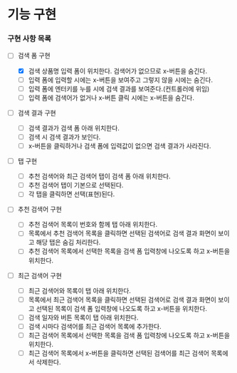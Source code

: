 # 기능 구현

### 구현 사항 목록

- [ ] 검색 폼 구현

  - [x] 검색 상품명 입력 폼이 위치한다. 검색어가 없으므로 x-버튼을 숨긴다.
  - [ ] 입력 폼에 입력할 시에는 x-버튼을 보여주고 그렇지 않을 시에는 숨긴다.
  - [ ] 입력 폼에 엔터키를 누를 시에 검색 결과를 보여준다.(컨트롤러에 위임)
  - [ ] 입력 폼에 검색어가 없거나 x-버튼 클릭 시에는 x-버튼을 숨긴다.

- [ ] 검색 결과 구현

  - [ ] 검색 결과가 검색 폼 아래 위치한다.
  - [ ] 검색 시 검색 결과가 보인다.
  - [ ] x-버튼을 클릭하거나 검색 폼에 입력값이 없으면 검색 결과가 사라진다.

- [ ] 탭 구현

  - [ ] 추천 검색어와 최근 검색어 탭이 검색 폼 아래 위치한다.
  - [ ] 추천 검색어 탭이 기본으로 선택된다.
  - [ ] 각 탭을 클릭하면 선택(표현)된다.

- [ ] 추천 검색어 구현

  - [ ] 추천 검색어 목록이 번호와 함께 탭 아래 위치한다.
  - [ ] 목록에서 추천 검색어 목록을 클릭하면 선택된 검색어로 검색 결과 화면이 보이고 해당 탭은 숨김 처리한다.
  - [ ] 추천 검색어 목록에서 선택한 목록을 검색 폼 입력창에 나오도록 하고 x-버튼을 위치한다.

- [ ] 최근 검색어 구현

  - [ ] 최근 검색어와 목록이 탭 아래 위치한다.
  - [ ] 목록에서 최근 검색어 목록을 클릭하면 선택된 검색어로 검색 결과 화면이 보이고 선택된 목록이 검색 폼 입력창에 나오도록 하고 x-버튼을 위치한다.
  - [ ] 검색 일자와 버튼 목록이 탭 아래 위치한다.
  - [ ] 검색 시마다 검색어를 최근 검색어 목록에 추가한다.
  - [ ] 최근 검색어 목록에서 선택한 목록을 검색 폼 입력창에 나오도록 하고 x-버튼을 위치한다.
  - [ ] 최근 검색어 목록에서 x-버튼을 클릭하면 선택된 검색어를 최근 검색어 목록에서 삭제한다.
